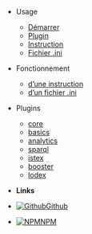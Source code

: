 - Usage 

  - [Démarrer](quickstart.md)
  - [Plugin](plugin.md)
  - [Instruction](statement.md)
  - [Fichier .ini](ini.md)
  
- Fonctionnement 

  - [d’une instruction](coding-statement.md)
  - [d’un fichier .ini](coding-ini.md)
  
- Plugins

  - [core](plugin-core.md)
  - [basics](plugin-basics.md)
  - [analytics](plugin-analytics.md)
  - [sparql](plugin-sparql.md)
  - [istex](plugin-istex.md)
  - [booster](plugin-booster.md)
  - [lodex](plugin-lodex.md)

- **Links**
- [![Github](https://icongram.jgog.in/simple/github.svg?color=808080&size=16)Github](https://github.com/Inist-CNRS/@ezs)
- [![NPM](https://icongram.jgog.in/simple/npm.svg?colored&size=16)NPM](https://www.npmjs.com/package/@ezs)
